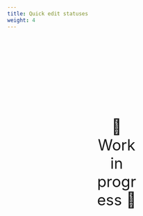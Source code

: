 ```yaml
---
title: Quick edit statuses
weight: 4
---
```

<div style="text-align: center; font-size:2.5em;margin: 200px;">🚧 Work in progress 🚧</div>